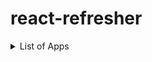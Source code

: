 # react-refresher

<details>
<summary> List of Apps </summary>

| App Name        | Branch                                                                                          |
| --------------- | ----------------------------------------------------------------------------------------------- |
| travel-list-app | [travel-list-app](https://github.com/AnupamDatta-10825176/react-refresher/tree/travel-list-app) |
| flashcards-app           | [flashcards-app](https://github.com/AnupamDatta-10825176/react-refresher/tree/flashcards-app)|
| message-cards | [message-cards](https://github.com/AnupamDatta-10825176/react-refresher/tree/message-cards)|
| geo-location-app | [geo-location-app](https://github.com/AnupamDatta-10825176/react-refresher/tree/geo-location-app)|
| rate-o-movie | [rate-o-movie](https://github.com/AnupamDatta-10825176/react-refresher/tree/rate-o-movie)|
| kanban-board-app | [kanban-board-app](https://github.com/AnupamDatta-10825176/react-refresher/tree/kanban-board-app)|
| currency-convertor | [currency-convertor](https://github.com/AnupamDatta-10825176/react-refresher/tree/currency-convertor)|
| text-expander | [text-expander](https://github.com/AnupamDatta-10825176/react-refresher/tree/text-expander)

</details>
